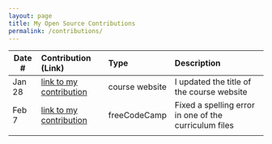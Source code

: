 ```yaml
---
layout: page
title: My Open Source Contributions
permalink: /contributions/
---
```


<!--
Type of the contribution should be "Wikipedia edit", "OpenStreet Map feature", "Documentation", "Course website", "Blog",
"Browser Add-on", etc.

The description should include a brief summary of what you did.

The link should bring us to a public page that shows your contribution. 

Replace the first row with your own contribution. 

-->





| Date #       | Contribution (Link)  | Type  | Description |
|---|:---|:---|:---|
| Jan 28   | [link to my contribution](https://github.com/hminsky2002/ossd/commit/3afa8bad3c106df2fe88948f7629139932588084)    | course website    |   I updated the title of the course website    |
|   Feb 7  |   [link to my contribution](https://github.com/freeCodeCamp/freeCodeCamp/pull/53581)  |   freeCodeCamp  |  Fixed a spelling error in one of the curriculum files    |
|     |     |     |      |
